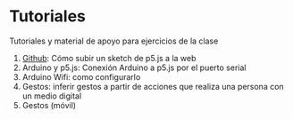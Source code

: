 # Tutoriales
Tutoriales y material de apoyo para ejercicios de la clase


1. [Github](https://disenomediosinteractivos.github.io/Tutoriales/01_github/01_github.pdf): Cómo subir un sketch de p5.js a la web
2. Arduino y p5.js: Conexión Arduino a p5.js por el puerto serial
3. Arduino Wifi: como configurarlo
4. Gestos: inferir gestos a partir de acciones que realiza una persona con un medio digital
5. Gestos (móvil)
